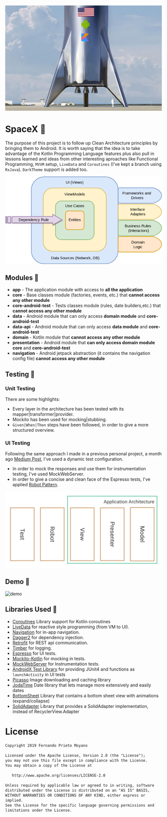 ![banner](art/spaceX.png)
# SpaceX :rocket:

The purpose of this project is to follow up Clean Architecture principles by bringing them to Android. It is worth saying that the idea is to take advantage of the Kotlin Programming Language features plus also pull in lessons learned and ideas from other interesting aproaches like Functional Programming,
 `MVVM` setup, `LiveData` and `Coroutines` (I've kept a branch using `RxJava`). `DarkTheme` support is added too.


![structure](art/clean_architecture.png)

## Modules :department_store:
* **app** - The application module with access to **all the application**
* **core** - Base classes module (factories, events, etc.) that **cannot access any other module**
* **core-android-test** - Tests classes module (rules, date builders,etc.) that **cannot access any other module**
* **data** - Android module that can only access **domain module** and **core-android-test**
* **data-api** - Android module that can only access **data module** and **core-android-test**
* **domain** - Kotlin module that **cannot access any other module**
* **presentation** - Android module that **can only access domain module** **core** and **core-android-test**
* **navigation** - Android jetpack abstraction (it contains the navigation config file) **cannot access any other module**

## Testing :mag_right:

### Unit Testing

There are some highlights:
* Every layer in the architecture has been tested with its mapper|transformer|provider.
* Mockito has been used for mocking|stubbing.
* `Given|When|Then` steps have been followed, in order to give a more structured overview.

### UI Testing

Following the same approach I made in a previous personal project, a month ago [Medium Post][post], I've used a dynamic test configuration.
* In order to mock the responses and use them for instrumentation testing, I've used MockWebServer.
* In order to give a concise and clean face of the Espresso tests, I've applied [Robot Pattern][jake].

[post]:  https://medium.com/@f.prieto.moyano/mockwebserver-dagger2-with-style-b5367698ce13
[jake]:  https://academy.realm.io/posts/kau-jake-wharton-testing-robots/

![robot](art/robot_pattern.png)

## Demo :calling:

![demo](art/Demo-SpaceX.gif)


## Libraries Used :blue_book:

* [Coroutines][0] Library support for Kotlin coroutines
* [LiveData][1] for reactive style programming (from VM to UI). 
* [Navigation][2] for in-app navigation. 
* [Dagger2][3] for dependency injection.
* [Retrofit][4] for REST api communication.
* [Timber][5] for logging.
* [Espresso][6] for UI tests.
* [Mockito-Kotlin][7] for mocking in tests.
* [MockWebServer][8] for Instrumentation tests.
* [AndroidX Test Library][9] for providing JUnit4 and functions as `launchActivity` in UI tests
* [Picasso][10] Image downloading and caching library
* [JodaTime][11] Date library that lets manage more extensively and easily dates
* [BottomSheet][12] Library that contains a bottom sheet view with animations (expand/collapse)
* [SolidAdapter][13] Library that provides a SolidAdapter implementation, instead of RecyclerView.Adapter

[0]:  https://github.com/Kotlin/kotlinx.coroutines
[1]:  https://developer.android.com/topic/libraries/architecture/livedata
[2]:  https://developer.android.com/topic/libraries/architecture/navigation/
[3]:  https://github.com/google/dagger
[4]:  https://github.com/square/retrofit
[5]:  https://github.com/JakeWharton/timber
[6]:  https://developer.android.com/training/testing/espresso/
[7]:  https://github.com/nhaarman/mockito-kotlin
[8]:  https://github.com/square/okhttp/tree/master/mockwebserver
[9]: https://github.com/android/android-test
[10]: https://square.github.io/picasso/
[11]: https://github.com/JodaOrg/joda-time
[12]: https://github.com/qhutch/BottomSheetLayout
[13]: https://github.com/EranBoudjnah/solid

#  License

    Copyright 2019 Fernando Prieto Moyano

    Licensed under the Apache License, Version 2.0 (the "License");
    you may not use this file except in compliance with the License.
    You may obtain a copy of the License at

       http://www.apache.org/licenses/LICENSE-2.0

    Unless required by applicable law or agreed to in writing, software
    distributed under the License is distributed on an "AS IS" BASIS,
    WITHOUT WARRANTIES OR CONDITIONS OF ANY KIND, either express or implied.
    See the License for the specific language governing permissions and
    limitations under the License.